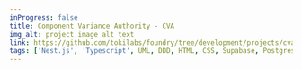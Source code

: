 ```yaml
---
inProgress: false
title: Component Variance Authority - CVA
img_alt: project image alt text
link: https://github.com/tokilabs/foundry/tree/development/projects/cva/apps
tags: ['Nest.js', 'Typescript', UML, DDD, HTML, CSS, Supabase, Postgres, Docker]
---
```

